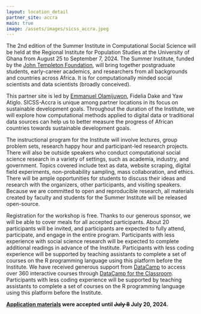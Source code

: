 ```yaml
---
layout: location_detail
partner_site: accra
main: true
image: /assets/images/sicss_accra.jpeg
---
```


The 2nd edition of the Summer Institute in Computational Social Science will be held at the Regional Institute for Population Studies at the University of Ghana from August 25 to September 7, 2024. The Summer Institute, funded by the <a href="https://www.templeton.org/" target="_blank">John Templeton Foundation</a>, will bring together postgraduate students, early-career academics, and researchers from all backgrounds and countries across Africa. It is for computationally minded social scientists and data scientists (broadly conceived).

This partner site is led by <a href="https://e.olamijuwon.com/" target="_blank">Emmanuel Olamijuwon</a>, Fidelia Dake and Yaw Atiglo. SICSS-Accra is unique among partner locations in its focus on sustainable development goals. Throughout the duration of the Institute, we will explore how computational methods applied to digital data or traditional data sources can help us to better measure the progress of  African countries towards sustainable development goals. 

The instructional program for the Institute will involve lectures, group problem sets, research happy hour and participant-led research projects. There will also be outside speakers who conduct computational social science research in a variety of settings, such as academia, industry, and government. Topics covered include text as data, website scraping, digital field experiments, non-probability sampling, mass collaboration, and ethics. There will be ample opportunities for students to discuss their ideas and research with the organizers, other participants, and visiting speakers. Because we are committed to open and reproducible research, all materials created by faculty and students for the Summer Institute will be released open-source.

Registration for the workshop is free. Thanks to our generous sponsor, we will be able to cover meals for all accepted participants. About 20 participants will be invited, and participants are expected to fully attend, participate, and engage in the entire program. Participants with less experience with social science research will be expected to complete additional readings in advance of the Institute. Participants with less coding experience will be supported by teaching assistants to complete a set of courses on the R programming language using this platform before the Institute. We have received generous support from <a href="https://www.datacamp.com/" target="_blank">DataCamp</a> to access over 360 interactive courses through <a href="https://datacamp.com/groups/education/" target="_blank">DataCamp for the Classroom</a>. Participants with less coding experience will be supported by teaching assistants to complete a set of courses on the R programming language using this platform before the Institute.

**[Application materials](https://sicss.io/2024/accra/apply) were accepted until <s>July 8</s> July 20, 2024.**

